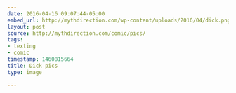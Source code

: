 ```yaml
---
date: 2016-04-16 09:07:44-05:00
embed_url: http://mythdirection.com/wp-content/uploads/2016/04/dick.png
layout: post
source: http://mythdirection.com/comic/pics/
tags:
- texting
- comic
timestamp: 1460815664
title: Dick pics
type: image

---
```

